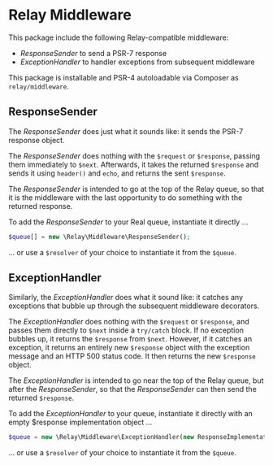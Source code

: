 # Relay Middleware

This package include the following Relay-compatible middleware:

- _ResponseSender_ to send a PSR-7 response
- _ExceptionHandler_ to handler exceptions from subsequent middleware

This package is installable and PSR-4 autoloadable via Composer as `relay/middleware`.

## ResponseSender

The _ResponseSender_ does just what it sounds like: it sends the PSR-7 response object.

The _ResponseSender_ does nothing with the `$request` or `$response`, passing them immediately to `$next`. Afterwards, it takes the returned `$response` and sends it using `header()` and `echo`, and returns the sent `$response`.

The _ResponseSender_ is intended to go at the top of the Relay queue, so that it is the middleware with the last opportunity to do something with the returned response.

To add the _ResponseSender_ to your Real queue, instantiate it directly ...

```php
$queue[] = new \Relay\Middleware\ResponseSender();
```

... or use a `$resolver` of your choice to instantiate it from the `$queue`.

## ExceptionHandler

Similarly, the _ExceptionHandler_ does what it sound like: it catches any exceptions that bubble up through the subsequent middleware decorators.

The _ExceptionHandler_ does nothing with the `$request` or `$response`, and passes them directly to `$next` inside a `try/catch` block. If no exception bubbles up, it returns the `$response` from `$next`.  However, if it catches an exception, it returns an entirely new `$response` object with the exception message and an HTTP 500 status code. It then returns the new `$response` object.

The _ExceptionHandler_ is intended to go near the top of the Relay queue, but after the _ResponseSender_, so that the _ResponseSender_ can then send the returned `$response`.

To add the _ExceptionHandler_ to your queue, instantiate it directly with an empty $response implementation object ...

```php
$queue = new \Relay\Middleware\ExceptionHandler(new ResponseImplementation());
```

... or use a `$resolver` of your choice to instantiate it from the `$queue`.
